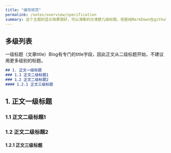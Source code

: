 ```yaml
---
title: "编写规范"
permalink: /notes/overview/specification
summary: 这个主题的显示效果很好，可以清晰的分清楚几级标题。但是纯MarkDown在github上面显示的多级标题就不是很清晰了。因此，在这篇中规定了多级标题的编号等内容，方便清晰的展示内容
---
```


## 多级列表

一级标题（文章title）Blog有专门的title字段，因此正文从二级标题开始，不建议用更多级别的标题。

```markdown
## 1. 正文一级标题
### 1.1 正文二级标题1
### 1.2 正文二级标题2
#### 1.2.1 正文三级标题
```

## 1. 正文一级标题

### 1.1 正文二级标题1

### 1.2 正文二级标题2

#### 1.2.1 正文三级标题

